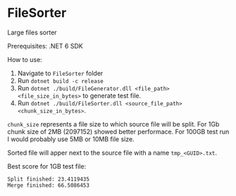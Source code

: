# FileSorter
Large files sorter

Prerequisites: .NET 6 SDK 

How to use:

1. Navigate to `FileSorter` folder
2. Run `dotnet build -c release`
3. Run `dotnet ./build/FileGenerator.dll <file_path> <file_size_in_bytes>` to generate test file.
4. Run `dotnet ./build/FileSorter.dll <source_file_path> <chunk_size_in_bytes>`.

`chunk_size` represents a file size to which source file will be split. For 1Gb chunk size of 2MB (2097152) showed better performace. For 100GB test run I would probably use 5MB or 10MB file size.

Sorted file will apper next to the source file with a name `tmp_<GUID>.txt`.

Best score for 1GB test file:
```
Split finished: 23.4119435
Merge finished: 66.5086453
```
